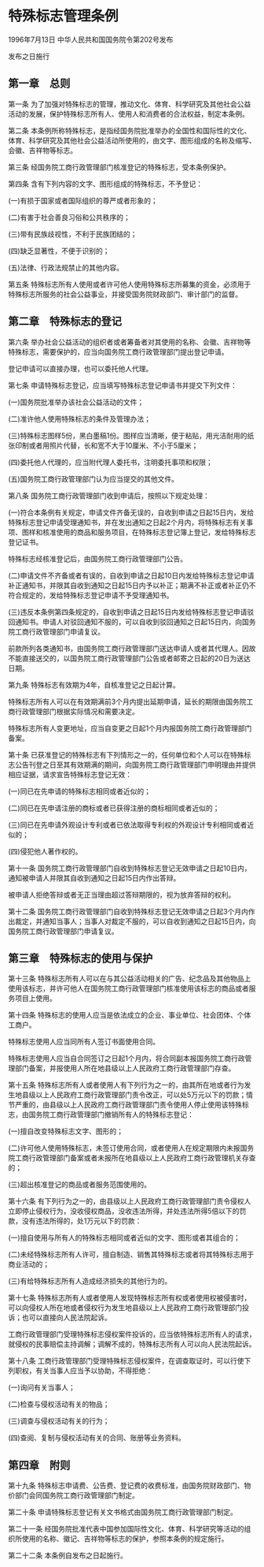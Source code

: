 # 特殊标志管理条例

1996年7月13日 中华人民共和国国务院令第202号发布

发布之日施行

<!-- INFO END -->

## 第一章　总则

第一条 为了加强对特殊标志的管理，推动文化、体育、科学研究及其他社会公益活动的发展，保护特殊标志所有人、使用人和消费者的合法权益，制定本条例。

第二条 本条例所称特殊标志，是指经国务院批准举办的全国性和国际性的文化、体育、科学研究及其他社会公益活动所使用的，由文字、图形组成的名称及缩写、会徽、吉祥物等标志。

第三条 经国务院工商行政管理部门核准登记的特殊标志，受本条例保护。

第四条 含有下列内容的文字、图形组成的特殊标志，不予登记：

(一)有损于国家或者国际组织的尊严或者形象的；

(二)有害于社会善良习俗和公共秩序的；

(三)带有民族歧视性，不利于民族团结的；

(四)缺乏显著性，不便于识别的；

(五)法律、行政法规禁止的其他内容。

第五条 特殊标志所有人使用或者许可他人使用特殊标志所募集的资金，必须用于特殊标志所服务的社会公益事业，并接受国务院财政部门、审计部门的监督。

## 第二章　特殊标志的登记

第六条 举办社会公益活动的组织者或者筹备者对其使用的名称、会徽、吉祥物等特殊标志，需要保护的，应当向国务院工商行政管理部门提出登记申请。

登记申请可以直接办理，也可以委托他人代理。

第七条 申请特殊标志登记，应当填写特殊标志登记申请书并提交下列文件：

(一)国务院批准举办该社会公益活动的文件；

(二)准许他人使用特殊标志的条件及管理办法；

(三)特殊标志图样5份，黑白墨稿1份。图样应当清晰，便于粘贴，用光洁耐用的纸张印制或者用照片代替，长和宽不大于10厘米、不小于5厘米；

(四)委托他人代理的，应当附代理人委托书，注明委托事项和权限；

(五)国务院工商行政管理部门认为应当提交的其他文件。

第八条 国务院工商行政管理部门收到申请后，按照以下规定处理：

(一)符合本条例有关规定，申请文件齐备无误的，自收到申请之日起15日内，发给特殊标志登记申请受理通知书，并在发出通知之日起2个月内，将特殊标志有关事项、图样和核准使用的商品和服务项目，在特殊标志登记簿上登记，发给特殊标志登记证书。

特殊标志经核准登记后，由国务院工商行政管理部门公告。

(二)申请文件不齐备或者有误的，自收到申请之日起10日内发给特殊标志登记申请补正通知书，并限其自收到通知之日起15日内予以补正；期满不补正或者补正仍不符合规定的，发给特殊标志登记申请不予受理通知书。

(三)违反本条例第四条规定的，自收到申请之日起15日内发给特殊标志登记申请驳回通知书。申请人对驳回通知不服的，可以自收到驳回通知之日起15日内，向国务院工商行政管理部门申请复议。

前款所列各类通知书，由国务院工商行政管理部门送达申请人或者其代理人。因故不能直接送交的，以国务院工商行政管理部门公告或者邮寄之日起的20日为送达日期。

第九条 特殊标志有效期为4年，自核准登记之日起计算。

特殊标志所有人可以在有效期满前3个月内提出延期申请，延长的期限由国务院工商行政管理部门根据实际情况和需要决定。

特殊标志所有人变更地址，应当自变更之日起1个月内报国务院工商行政管理部门备案。

第十条 已获准登记的特殊标志有下列情形之一的，任何单位和个人可以在特殊标志公告刊登之日至其有效期满的期间，向国务院工商行政管理部门申明理由并提供相应证据，请求宣告特殊标志登记无效：

(一)同已在先申请的特殊标志相同或者近似的；

(二)同已在先申请注册的商标或者已获得注册的商标相同或者近似的；

(三)同已在先申请外观设计专利或者已依法取得专利权的外观设计专利相同或者近似的；

(四)侵犯他人著作权的。

第十一条 国务院工商行政管理部门自收到特殊标志登记无效申请之日起10日内，通知被申请人并限其自收到通知之日起15日内作出答辩。

被申请人拒绝答辩或者无正当理由超过答辩期限的，视为放弃答辩的权利。

第十二条 国务院工商行政管理部门自收到特殊标志登记无效申请之日起3个月内作出裁定，并通知当事人；当事人对裁定不服的，可以自收到通知之日起15日内，向国务院工商行政管理部门申请复议。

## 第三章　特殊标志的使用与保护

第十三条 特殊标志所有人可以在与其公益活动相关的广告、纪念品及其他物品上使用该标志，并许可他人在国务院工商行政管理部门核准使用该标志的商品或者服务项目上使用。

第十四条 特殊标志的使用人应当是依法成立的企业、事业单位、社会团体、个体工商户。

特殊标志使用人应当同所有人签订书面使用合同。

特殊标志使用人应当自合同签订之日起1个月内，将合同副本报国务院工商行政管理部门备案，并报使用人所在地县级以上人民政府工商行政管理部门存查。

第十五条 特殊标志所有人或者使用人有下列行为之一的，由其所在地或者行为发生地县级以上人民政府工商行政管理部门责令改正，可以处5万元以下的罚款；情节严重的，由县级以上人民政府工商行政管理部门责令使用人停止使用该特殊标志，由国务院工商行政管理部门撤销所有人的特殊标志登记：

(一)擅自改变特殊标志文字、图形的；

(二)许可他人使用特殊标志，未签订使用合同，或者使用人在规定期限内未报国务院工商行政管理部门备案或者未报所在地县级以上人民政府工商行政管理机关存查的；

(三)超出核准登记的商品或者服务范围使用的。

第十六条 有下列行为之一的，由县级以上人民政府工商行政管理部门责令侵权人立即停止侵权行为，没收侵权商品，没收违法所得，并处违法所得5倍以下的罚款，没有违法所得的，处1万元以下的罚款：

(一)擅自使用与所有人的特殊标志相同或者近似的文字、图形或者其组合的；

(二)未经特殊标志所有人许可，擅自制造、销售其特殊标志或者将其特殊标志用于商业活动的；

(三)有给特殊标志所有人造成经济损失的其他行为的。

第十七条 特殊标志所有人或者使用人发现特殊标志所有权或者使用权被侵害时，可以向侵权人所在地或者侵权行为发生地县级以上人民政府工商行政管理部门投诉；也可以直接向人民法院起诉。

工商行政管理部门受理特殊标志侵权案件投诉的，应当依特殊标志所有人的请求，就侵权的民事赔偿主持调解；调解不成的，特殊标志所有人可以向人民法院起诉。

第十八条 工商行政管理部门受理特殊标志侵权案件，在调查取证时，可以行使下列职权，有关当事人应当予以协助，不得拒绝：

(一)询问有关当事人；

(二)检查与侵权活动有关的物品；

(三)调查与侵权活动有关的行为；

(四)查阅、复制与侵权活动有关的合同、账册等业务资料。

## 第四章　附则

第十九条 特殊标志申请费、公告费、登记费的收费标准，由国务院财政部门、物价部门会同国务院工商行政管理部门制定。

第二十条 申请特殊标志登记有关文书格式由国务院工商行政管理部门制定。

第二十一条 经国务院批准代表中国参加国际性文化、体育、科学研究等活动的组织所使用的名称、徽记、吉祥物等标志的保护，参照本条例的规定施行。

第二十二条 本条例自发布之日起施行。

